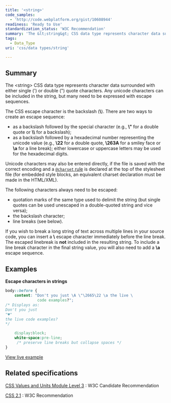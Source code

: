```yaml
---
title: '<string>'
code_samples:
  - 'http://code.webplatform.org/gist/10608944'
readiness: 'Ready to Use'
standardization_status: 'W3C Recommendation'
summary: 'The &lt;string&gt; CSS data type represents character data surrounded with either single ('') or double (&quot;) quote characters.  Any unicode characters can be included in the string, but many need to be expressed with escape sequences.'
tags:
  - Data_Type
uri: 'css/data types/string'

---
```

## Summary

The &lt;string&gt; CSS data type represents character data surrounded with either single (') or double (&quot;) quote characters. Any unicode characters can be included in the string, but many need to be expressed with escape sequences.

 The CSS escape character is the backslash (**\\**). There are two ways to create an escape sequence:

-   as a backslash followed by the special character (e.g., **\\"** for a double quote or **\\\\** for a backslash);
-   as a backslash followed by a hexadecimal number representing the unicode value (e.g., **\\22** for a double quote, **\\263A** for a smiley face or **\\a** for a line break); either lowercase or uppercase letters may be used for the hexadecimal digits.

Unicode characters may also be entered directly, if the file is saved with the correct encoding and a [`@charset` rule](/css/atrules/@charset) is declared at the top of the stylesheet file (for embedded style blocks, an equivalent charset declaration must be made in the HTML/XML).

The following characters always need to be escaped:

-   quotation marks of the same type used to delimit the string (but single quotes can be used unescaped in a double-quoted string and vice versa);
-   the backslash character;
-   line breaks (see below).

If you wish to break a long string of text across multiple lines in your source code, you can insert a **\\** escape character immediately before the line break. The escaped linebreak is **not** included in the resulting string. To include a line break character in the final string value, you will also need to add a **\\a** escape sequence.

## Examples

**Escape characters in strings**

``` css
body::before {
    content: "Don't you just \A \"\2665\22 \a the live \
              code examples?";
/* Displays as:
Don't you just
"♥"
the live code examples?
*/

    display:block;
    white-space:pre-line;
     /* preserve line breaks but collapse spaces */
}
```

[View live example](http://code.webplatform.org/gist/10608944)

## Related specifications

[CSS Values and Units Module Level 3](http://www.w3.org/TR/css3-values/#strings)
:   W3C Candidate Recommendation

[CSS 2.1](http://www.w3.org/TR/CSS21/syndata.html#strings)
:   W3C Recommendation

